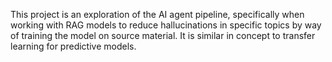 This project is an exploration of the AI agent pipeline, specifically when working with RAG models to reduce hallucinations in specific topics by way of training the model on source material. It is similar in concept to transfer learning for predictive models.
